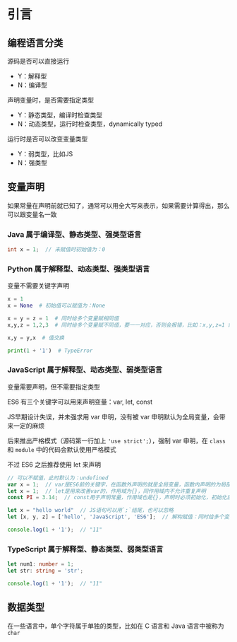 # 引言

## 编程语言分类

源码是否可以直接运行

- Y：解释型
- N：编译型

声明变量时，是否需要指定类型

- Y：静态类型，编译时检查类型
- N：动态类型，运行时检查类型，dynamically typed

运行时是否可以改变变量类型

- Y：弱类型，比如JS
- N：强类型

## 变量声明

如果常量在声明前就已知了，通常可以用全大写来表示，如果需要计算得出，那么可以跟变量名一致

### Java 属于编译型、静态类型、强类型语言

``` java
int x = 1;  // 未赋值时初始值为：0
```

### Python 属于解释型、动态类型、强类型语言

变量不需要关键字声明

```python
x = 1
x = None  # 初始值可以赋值为：None

x = y = z = 1  # 同时给多个变量赋相同值
x,y,z = 1,2,3  # 同时给多个变量赋不同值，要一一对应，否则会报错，比如：x,y,z=1 或 x,y=1,2,3 都是不对的

x,y = y,x  # 值交换

print(1 + '1')  # TypeError
```

### JavaScript 属于解释型、动态类型、弱类型语言

变量需要声明，但不需要指定类型

ES6 有三个关键字可以用来声明变量：var, let, const

JS早期设计失误，并未强求用 var 申明，没有被 var 申明默认为全局变量，会带来一定的麻烦

后来推出严格模式（源码第一行加上 `'use strict';`），强制 var 申明，在 `class` 和 `module` 中的代码会默认使用严格模式

不过 ES6 之后推荐使用 let 来声明

``` javascript
// 可以不赋值，此时默认为：undefined
var x = 1;  // var是ES6前的关键字，在函数外声明的就是全局变量，函数内声明的为局部变量
let x = 1;  // let是用来改善var的，作用域为{}，同作用域内不允许重复声明
const PI = 3.14;  // const用于声明常量，作用域也是{}，声明时必须初始化，初始化后不能重新赋值

let x = "hello world"  // JS语句可以用`;`结尾，也可以忽略
let [x, y, z] = ['hello', 'JavaScript', 'ES6'];  // 解构赋值：同时给多个变量赋值

console.log(1 + '1');  // "11"
```

### TypeScript 属于解释型、静态类型、弱类型语言

```typescript
let num1: number = 1;
let str: string = 'str';

console.log(1 + '1');  // "11"
```

## 数据类型

在一些语言中，单个字符属于单独的类型，比如在 C 语言和 Java 语言中被称为 `char`
